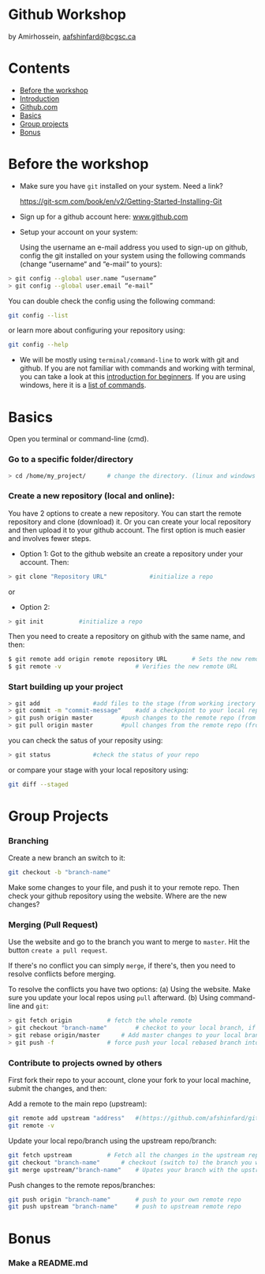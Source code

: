 Github Workshop
=====================
by Amirhossein, aafshinfard@bcgsc.ca

Contents
========

* [Before the workshop](#before-the-workshop)
* [Introduction](#introduction)
* [Github.com](#Github.com)
* [Basics](#basics)
* [Group projects](#group-projects)
* [Bonus](#bonus)


Before the workshop
==============
* Make sure you have `git` installed on your system. Need a link?

	https://git-scm.com/book/en/v2/Getting-Started-Installing-Git

* Sign up for a github account here: www.github.com
* Setup your account on your system:
    
    Using the username an e-mail address you used to sign-up on github, config the git installed on your system using the following commands (change “username“ and “e-mail“ to yours):
```bash
> git config --global user.name “username”
> git config --global user.email “e-mail”

```
You can double check the config using the following command:
```bash
git config --list
```
or learn more about configuring your repository using:
```bash
git config --help
```

* We will be mostly using `terminal/command-line` to work with git and github. If you are not familiar with commands and working with terminal, you can take a look at this [introduction for beginners](https://ubuntu.com/tutorials/command-line-for-beginners#1-overview). If you are using windows, here it is a [list of commands](https://www.thomas-krenn.com/en/wiki/Cmd_commands_under_Windows).



Basics
======


Open you terminal or command-line (cmd).
### Go to a specific folder/directory
```bash
> cd /home/my_project/ 		# change the directory. (linux and windows (and mac?))
```

### Create a new repository (local and online):

You have 2 options to create a new repository. You can start the remote repository and clone (download) it. Or you can create your local repository and then upload it to your github account. The first option is much easier and involves fewer steps.

* Option 1:
Got to the github website an create a repository under your account. Then:
```bash
> git clone "Repository URL" 			#initialize a repo
```
or
* Option 2:
```bash
> git init 			#initialize a repo
```
Then you need to create a repository on github with the same name, and then:
```bash
$ git remote add origin remote repository URL		# Sets the new remote
$ git remote -v						# Verifies the new remote URL
```

### Start building up your project

```bash
> git add				#add files to the stage (from working irectory to staging area)
> git commit -m "commit-message"	#add a checkpoint to your local repo (from staging area to local repo)
> git push origin master		#push changes to the remote repo (from local repo to remote repo)
> git pull origin master		#pull changes from the remote repo (from remote repo to local repo)
```
you can check the satus of your reposity using:
```bash
> git status			#check the status of your repo
```
or compare your stage with your local repository using:
```bash
git diff --staged
```

Group Projects
==============


### Branching
Create a new branch an switch to it:
```bash
git checkout -b "branch-name"
```
Make some changes to your file, and push it to your remote repo. Then check your github repository using the website. Where are the new changes?

### Merging (Pull Request)
Use the website and go to the branch you want to merge to `master`. Hit the button `create a pull request`.

If there's no conflict you can simply `merge`, if there's, then you need to resolve conflicts before merging. 

To resolve the conflicts you have two options:
(a) Using the website. Make sure you update your local repos using `pull` afterward.
(b) Using command-line and `git`:

```bash
> git fetch origin	 		# fetch the whole remote
> git checkout "branch-name"		# checkot to your local branch, if you're not
> git rebase origin/master		# Add master changes to your local branch
> git push -f 				# force push your local rebased branch into your remote branch
```

### Contribute to projects owned by others

First fork their repo to your account, clone your fork to your local machine, submit the changes, and then:

Add a remote to the main repo (upstream):
```bash
git remote add upstream "address"	#(https://github.com/afshinfard/github_workshop.git)
git remote -v
```

Update your local repo/branch using the upstream repo/branch:
```bash
git fetch upstream 			# Fetch all the changes in the upstream repo
git checkout "branch-name"		# checkout (switch to) the branch you want to merge
git merge upstream/"branch-name"	# Upates your branch with the upstream repo/branch
```

Push changes to the remote repos/branches:
```bash
git push origin "branch-name"		# push to your own remote repo
git push upstream "branch-name"		# push to upstream remote repo
```

Bonus
==============

### Make a README.md

